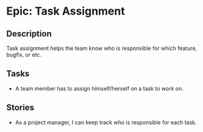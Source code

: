 # Epic: Task Assignment

## Description
Task assignment helps the team know who is responsible for which feature, bugfix, or etc.

## Tasks
* A team member has to assign himself/herself on a task to work on.

## Stories
* As a project manager, I can keep track who is responsible for each task.